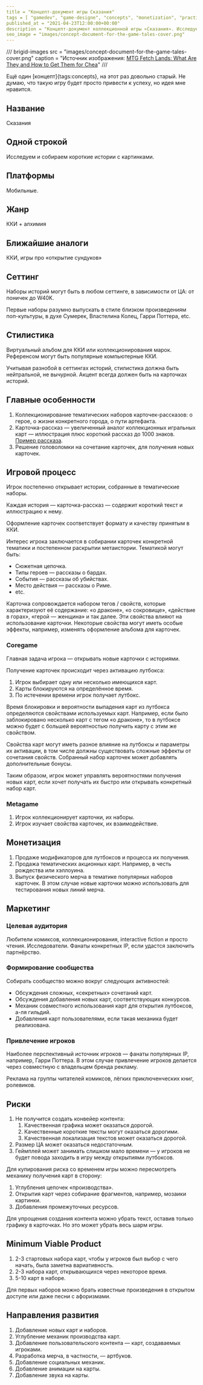 ```yaml
---
title = "Концепт-документ игры Сказания"
tags = [ "gamedev", "game-designe", "concepts", "monetization", "practice", "development", "interesting"]
published_at = "2021-04-23T12:00:00+00:00"
description = "Концепт-документ коллекционной игры «Сказания». Исследуем и собираем короткие истории с картинками."
seo_image = "images/concept-document-for-the-game-tales-cover.png"
---
```


/// brigid-images
src = "images/concept-document-for-the-game-tales-cover.png"
caption = "Источник изображения: [MTG Fetch Lands: What Are They and How to Get Them for Chea](https://draftsim.com/mtg-fetch-lands/)"
///

Ещё один [концепт]{tags:concepts}, на этот раз довольно старый. Не думаю, что такую игру будет просто привести к успеху, но идея мне нравится.

<!-- more -->

## Название

Сказания

## Одной строкой

Исследуем и собираем короткие истории с картинками.

## Платформы

Мобильные.

## Жанр

ККИ + алхимия

## Ближайшие аналоги

ККИ, игры про «открытие сундуков»

## Сеттинг

Наборы историй могут быть в любом сеттинге, в зависимости от ЦА: от поничек до W40K.

Первые наборы разумно выпускать в стиле близком произведениям поп-культуры, в духе Сумерек, Властелина Колец, Гарри Поттера, etc.

## Стилистика

Виртуальный альбом для ККИ или коллекционирования марок. Референсом могут быть популярные компьютерные ККИ.

Учитывая разнобой в сеттингах историй, стилистика должна быть нейтральной, не вычурной. Акцент всегда должен быть на карточках историй.

## Главные особенности

1. Коллекционирование тематических наборов карточек-рассказов: о герое, о жизни конкретного города, о пути артефакта.
2. Карточка-рассказ — увеличенный аналог коллекционных игральных карт — иллюстрация плюс короткий рассказ до 1000 знаков. [Пример рассказа](http://the-tale.org/guide/mobs/41).
3. Решение головоломки на сочетание карточек, для получения новых карточек.

## Игровой процесс

Игрок постепенно открывает истории, собранные в тематические наборы.

Каждая история — карточка-рассказ — содержит короткий текст и иллюстрацию к нему.

Оформление карточек соответствует формату и качеству принятым в ККИ.

Интерес игрока заключается в собирании карточек конкретной тематики и постепенном раскрытии метаистории. Тематикой могут быть:

- Сюжетная цепочка.
- Типы героев — рассказы о бардах.
- События — рассказы об убийствах.
- Место действия — рассказы о Риме.
- etc.

Карточка сопровождается набором тегов / свойств, которые характеризуют её содержание: «о драконе», «о сокровище», «действие в горах», «герой — женщина» и так далее. Эти свойства влияют на использование карточки. Некоторые свойства могут иметь особые эффекты, например, изменять оформление альбома для карточек.

### Coregame

Главная задача игрока — открывать новые карточки с историями.

Получение карточек происходит через активацию лутбокса:

1. Игрок выбирает одну или несколько имеющихся карт.
2. Карты блокируются на определённое время.
3. По истечении времени игрок получает лутбокс.

Время блокировки и вероятности выпадения карт из лутбокса определяются свойствами используемых карт. Например, если было заблокировано несколько карт с тегом «о драконе», то в лутбоксе можно будет с большей вероятностью получить карту с этим же свойством.

Свойства карт могут иметь разное влияние на лутбоксы и параметры их активации, в том числе должны существовать сложные эффекты от сочетания свойств. Собранный набор карточек может добавлять дополнительные бонусы.

Таким образом, игрок может управлять вероятностями получения новых карт, если хочет получать их быстро или открывать конкретный набор карт.

### Metagame

1. Игрок коллекционирует карточки, их наборы.
2. Игрок изучает свойства карточек, их взаимодействие.

## Монетизация

1. Продаже модификаторов для лутбоксов и процесса их получения.
2. Продажа тематических акционных карт. Например, в честь рождества или хэллоуина.
3. Выпуск физического мерча в тематике популярных наборов карточек. В этом случае новые карточки можно использовать для тестирования новых линий мерча.

## Маркетинг

### Целевая аудитория

Любители комиксов, коллекционирования, interactive fiction и просто чтения. Исследователи. Фанаты конкретных IP, если удастся заключить партнёрство.

### Формирование сообщества

Собирать сообщество можно вокруг следующих активностей:

- Обсуждения сложных, «секретных» сочетаний карт.
- Обсуждения добавления новых карт, соответствующих конкурсов.
- Механик совместного использования карт для открытия лутбоксов, а-ля гильдий.
- Добавления карт пользователями, если такая механика будет реализована.

### Привлечение игроков

Наиболее перспективный источник игроков — фанаты популярных IP, например, Гарри Поттера. В этом случае привлечение игроков делается через совместную с владельцем бренда рекламу.

Реклама на группы читателей комиксов, лёгких приключенческих книг, ролевиков.

## Риски

1. Не получится создать конвейер контента:
    1. Качественная графика может оказаться дорогой.
    2. Качественные короткие тексты могут оказаться дорогими.
    3. Качественная локализация текстов может оказаться дорогой.
2. Размер ЦА может оказаться недостаточным.
3. Геймплей может занимать слишком мало времени — у игроков не будет повода заходить в игру между открытиями лутбоксов.

Для купирования риска со временем игры можно пересмотреть механику получения карт в сторону:

1. Углубления цепочек «производства».
2. Открытия карт через собирание фрагментов, например, мозаики картинки.
3. Добавления промежуточных ресурсов.

Для упрощения создания контента можно убрать текст, оставив только графику в карточках. Но это может убрать весь шарм игры.

## Minimum Viable Product

1. 2-3 стартовых набора карт, чтобы у игроков был выбор с чего начать, была заметна вариативность.
2. 2-3 набора карт, открывающихся через некоторое время.
3. 5-10 карт в наборе.

Для первых наборов можно брать известные произведения в открытом доступе или даже песни с афоризмами.

## Направления развития

1. Добавление новых карт и наборов.
2. Углубление механик производства карт.
3. Добавление пользовательского контента — карт, создаваемых игроками.
4. Разработка мерча, в частности, — артбуков.
5. Добавление социальных механик.
6. Добавление анимации на карты.
7. Добавление звука на карты.
